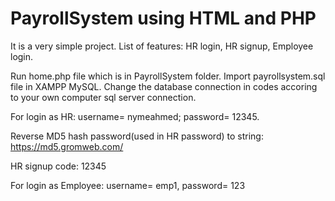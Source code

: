 # PayrollSystem using HTML and PHP

It is a very simple project. List of features: HR login, HR signup, Employee login.

Run home.php file which is in PayrollSystem folder. Import payrollsystem.sql file in XAMPP MySQL. Change the database connection in codes accoring to your own computer sql server connection.

For login as HR: username= nymeahmed; password= 12345.

Reverse MD5 hash password(used in HR password) to string: https://md5.gromweb.com/

HR signup code: 12345

For login as Employee: username= emp1, password= 123
